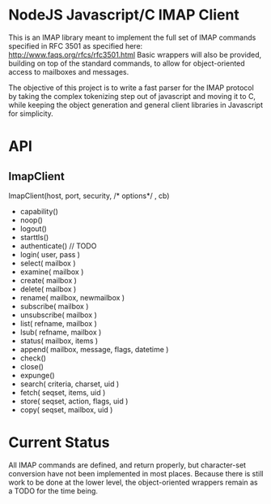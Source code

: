 
# NodeJS Javascript/C IMAP Client

This is an IMAP library meant to implement the full set of IMAP commands
specified in RFC 3501 as specified here: http://www.faqs.org/rfcs/rfc3501.html 
Basic wrappers will also be provided, building on top of the standard commands, 
to allow for object-oriented access to mailboxes and messages.

The objective of this project is to write a fast parser for the IMAP protocol 
by taking the complex tokenizing step out of javascript and moving it to C, while 
keeping the object generation and general client libraries in Javascript for simplicity.

# API

## ImapClient

ImapClient(host, port, security, /* options*/ , cb)

* capability()
* noop()
* logout()
* starttls()
* authenticate() // TODO
* login( user, pass )
* select( mailbox )
* examine( mailbox )
* create( mailbox )
* delete( mailbox )
* rename( mailbox, newmailbox )
* subscribe( mailbox )
* unsubscribe( mailbox )
* list( refname, mailbox )
* lsub( refname, mailbox )
* status( mailbox, items )
* append( mailbox, message, flags, datetime )
* check()
* close()
* expunge()
* search( criteria, charset, uid )
* fetch( seqset, items, uid )
* store( seqset, action, flags, uid )
* copy( seqset, mailbox, uid )


# Current Status

All IMAP commands are defined, and return properly, but character-set conversion 
have not been implemented in most places. Because there is still work to be done
at the lower level, the object-oriented wrappers remain as a TODO for the time being.
